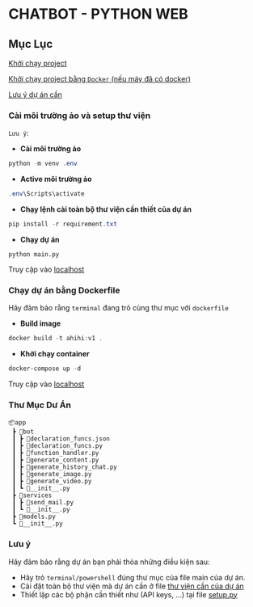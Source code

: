 # CHATBOT - **PYTHON WEB**

## Mục Lục
[Khởi chạy project](#cài-môi-trường-ảo-và-setup-thư-viện)

[Khởi chạy project bằng `Docker` (nếu máy đã có docker)](#chạy-dự-án-bằng-dockerfile)

[Lưu ý dự án cần](#lưu-ý)

### Cài môi trường ảo và setup thư viện 
`Lưu ý`: 

* **Cài môi trường ảo**
```powershell
python -m venv .env
```

* **Active môi trường ảo**
```powershell
.env\Scripts\activate
```

* **Chạy lệnh cài toàn bộ thư viện cần thiết của dự án**
```powershell
pip install -r requirement.txt
```

* **Chạy dự án**
```
python main.py
```

Truy cập vào [localhost](http://localhost:80)

### Chạy dự án bằng Dockerfile
Hãy đảm bảo rằng `terminal` đang trỏ cùng thư mục với `dockerfile`
- **Build image**
```powershell
docker build -t ahihi:v1 .
```

- **Khởi chạy container**
```powershell
docker-compose up -d
```

Truy cập vào [localhost](http://localhost:80)

### Thư Mục Dư Án
```
📦app
 ┣ 📂bot
 ┃ ┣ 📜declaration_funcs.json
 ┃ ┣ 📜declaration_funcs.py
 ┃ ┣ 📜function_handler.py
 ┃ ┣ 📜generate_content.py
 ┃ ┣ 📜generate_history_chat.py
 ┃ ┣ 📜generate_image.py
 ┃ ┣ 📜generate_video.py
 ┃ ┗ 📜__init__.py
 ┣ 📂services
 ┃ ┣ 📜send_mail.py
 ┃ ┗ 📜__init__.py
 ┣ 📜models.py
 ┗ 📜__init__.py
```

### Lưu ý
Hãy đảm bảo rằng dự án bạn phải thỏa những điều kiện sau:
- Hãy trỏ `terminal/powershell` đúng thư mục của file main của dự án.
- Cài đặt toàn bộ thư viện mà dự án cần ở file [thư viện cần của dự án](./requirement.txt)
- Thiết lập các bộ phận cần thiết như (API keys, ...) tại file [setup.py](./setup.py)
